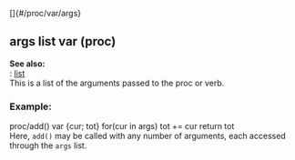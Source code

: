 []{#/proc/var/args}    
## args list var (proc)    
**See also:**    
:   [list](/ref/list.md)    
This is a list of the arguments passed to the proc or verb.    
### Example:    
proc/add() var {cur; tot} for(cur in args) tot += cur return tot    
Here, `add()` may be called with any number of arguments, each accessed    
through the `args` list.  
